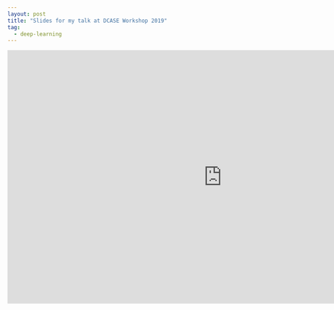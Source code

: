 ```yaml
---
layout: post
title: "Slides for my talk at DCASE Workshop 2019"
tag:
  - deep-learning
---
```


<iframe src="https://docs.google.com/presentation/d/e/2PACX-1vSX_i8nVPmxx6WjFjJof5LKuFOrim1sk3EPQbOXtxj5nUdq51YFK-yJbf8bNiD76jyg4RKxOHMEqn21/embed?start=false&loop=false&delayms=3000" frameborder="0" width="960" height="569" allowfullscreen="true" mozallowfullscreen="true" webkitallowfullscreen="true"></iframe>
